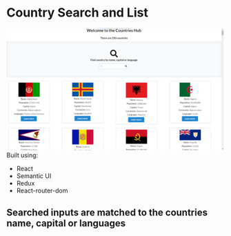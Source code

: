 # Country Search and List

![Website](/countries.png)
Built using:

- React
- Semantic UI
- Redux
- React-router-dom

## Searched inputs are matched to the countries name, capital or languages
